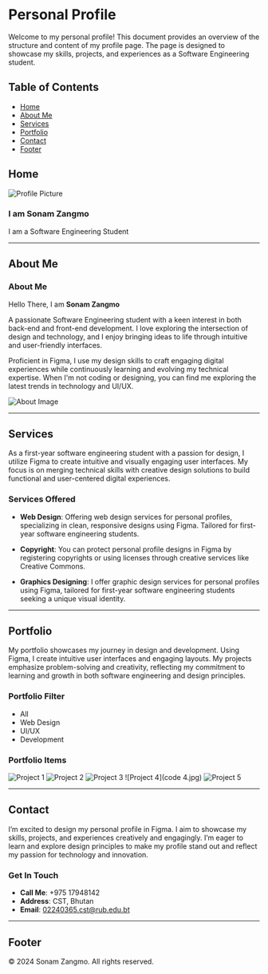 # Personal Profile

Welcome to my personal profile! This document provides an overview of the structure and content of my profile page. The page is designed to showcase my skills, projects, and experiences as a Software Engineering student.

## Table of Contents

- [Home](#home)
- [About Me](#about-me)
- [Services](#services)
- [Portfolio](#portfolio)
- [Contact](#contact)
- [Footer](#footer)

## Home

![Profile Picture](02240365.JPG)

### I am Sonam Zangmo
I am a Software Engineering Student

---

## About Me

### About Me
Hello There, I am **Sonam Zangmo**

A passionate Software Engineering student with a keen interest in both back-end and front-end development. I love exploring the intersection of design and technology, and I enjoy bringing ideas to life through intuitive and user-friendly interfaces.

Proficient in Figma, I use my design skills to craft engaging digital experiences while continuously learning and evolving my technical expertise. When I'm not coding or designing, you can find me exploring the latest trends in technology and UI/UX.

![About Image](02240365.JPG)

---

## Services

As a first-year software engineering student with a passion for design, I utilize Figma to create intuitive and visually engaging user interfaces. My focus is on merging technical skills with creative design solutions to build functional and user-centered digital experiences.

### Services Offered

- **Web Design**: Offering web design services for personal profiles, specializing in clean, responsive designs using Figma. Tailored for first-year software engineering students.
  
- **Copyright**: You can protect personal profile designs in Figma by registering copyrights or using licenses through creative services like Creative Commons.
  
- **Graphics Designing**: I offer graphic design services for personal profiles using Figma, tailored for first-year software engineering students seeking a unique visual identity.

---

## Portfolio

My portfolio showcases my journey in design and development. Using Figma, I create intuitive user interfaces and engaging layouts. My projects emphasize problem-solving and creativity, reflecting my commitment to learning and growth in both software engineering and design principles.

### Portfolio Filter
- All
- Web Design
- UI/UX
- Development

### Portfolio Items
![Project 1](coding.jpg)
![Project 2](code2.jpg)
![Project 3](code3.jpg)
![Project 4](code 4.jpg)
![Project 5](code5.jpg)

---

## Contact

I’m excited to design my personal profile in Figma. I aim to showcase my skills, projects, and experiences creatively and engagingly. I’m eager to learn and explore design principles to make my profile stand out and reflect my passion for technology and innovation.

### Get In Touch
- **Call Me**: +975 17948142
- **Address**: CST, Bhutan
- **Email**: [02240365.cst@rub.edu.bt](mailto:02240365.cst@rub.edu.bt)

---

## Footer

&copy; 2024 Sonam Zangmo. All rights reserved.